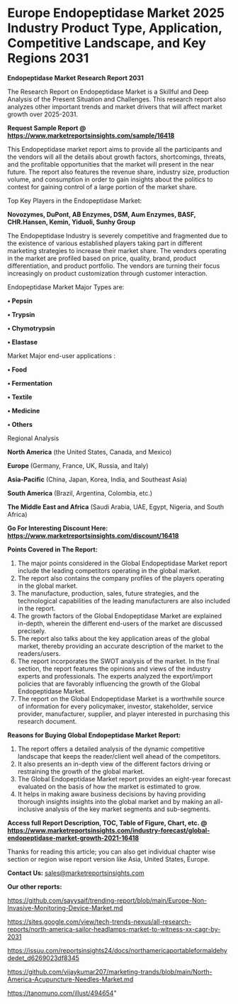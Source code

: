 # Europe Endopeptidase Market 2025 Industry Product Type, Application, Competitive Landscape, and Key Regions 2031

<strong>Endopeptidase Market Research Report 2031</strong>

The Research Report on Endopeptidase Market is a Skillful and Deep Analysis of the Present Situation and Challenges. This research report also analyzes other important trends and market drivers that will affect market growth over 2025-2031.

<strong>Request Sample Report @ <a href=https://www.marketreportsinsights.com/sample/16418>https://www.marketreportsinsights.com/sample/16418</a></strong>

This Endopeptidase market report aims to provide all the participants and the vendors will all the details about growth factors, shortcomings, threats, and the profitable opportunities that the market will present in the near future. The report also features the revenue share, industry size, production volume, and consumption in order to gain insights about the politics to contest for gaining control of a large portion of the market share.

Top Key Players in the Endopeptidase Market:

<strong>Novozymes, DuPont, AB Enzymes, DSM, Aum Enzymes, BASF, CHR.Hansen, Kemin, Yiduoli, Sunhy Group</strong>

The Endopeptidase Industry is severely competitive and fragmented due to the existence of various established players taking part in different marketing strategies to increase their market share. The vendors operating in the market are profiled based on price, quality, brand, product differentiation, and product portfolio. The vendors are turning their focus increasingly on product customization through customer interaction.

Endopeptidase Market Major Types are:

<strong>• Pepsin

• Trypsin

• Chymotrypsin

• Elastase</strong>

Market Major end-user applications :

<strong>• Food

• Fermentation

• Textile

• Medicine

• Others</strong>

Regional Analysis

</u><strong><b>North America</b></strong> (the United States, Canada, and Mexico)

<strong><b>Europe </b></strong>(Germany, France, UK, Russia, and Italy)

<strong><b>Asia-Pacific</b></strong> (China, Japan, Korea, India, and Southeast Asia)

<strong><b>South America</b></strong> (Brazil, Argentina, Colombia, etc.)

<strong><b>The Middle East and Africa</b></strong> (Saudi Arabia, UAE, Egypt, Nigeria, and South Africa)

<strong>Go For Interesting Discount Here: <a href=https://www.marketreportsinsights.com/discount/16418>https://www.marketreportsinsights.com/discount/16418</a></strong>

<strong>Points Covered in The Report:</strong>
<ol>
  <li>The major points considered in the Global Endopeptidase Market report include the leading competitors operating in the global market.</li>
  <li>The report also contains the company profiles of the players operating in the global market.</li>
  <li>The manufacture, production, sales, future strategies, and the technological capabilities of the leading manufacturers are also included in the report.</li>
  <li>The growth factors of the Global Endopeptidase Market are explained in-depth, wherein the different end-users of the market are discussed precisely.</li>
  <li>The report also talks about the key application areas of the global market, thereby providing an accurate description of the market to the readers/users.</li>
  <li>The report incorporates the SWOT analysis of the market. In the final section, the report features the opinions and views of the industry experts and professionals. The experts analyzed the export/import policies that are favorably influencing the growth of the Global Endopeptidase Market.</li>
  <li>The report on the Global Endopeptidase Market is a worthwhile source of information for every policymaker, investor, stakeholder, service provider, manufacturer, supplier, and player interested in purchasing this research document.</li>
</ol>
<strong>Reasons for Buying Global Endopeptidase Market Report:</strong>

<ol>
  <li>The report offers a detailed analysis of the dynamic competitive landscape that keeps the reader/client well ahead of the competitors.</li>
  <li>It also presents an in-depth view of the different factors driving or restraining the growth of the global market.</li>
  <li>The Global Endopeptidase Market report provides an eight-year forecast evaluated on the basis of how the market is estimated to grow.</li>
  <li>It helps in making aware business decisions by having providing thorough insights insights into the global market and by making an all-inclusive analysis of the key market segments and sub-segments.</li>
</ol>
<strong>Access full Report Description, TOC, Table of Figure, Chart, etc. @ <a href=https://www.marketreportsinsights.com/industry-forecast/global-endopeptidase-market-growth-2021-16418>https://www.marketreportsinsights.com/industry-forecast/global-endopeptidase-market-growth-2021-16418</a></strong>


Thanks for reading this article; you can also get individual chapter wise section or region wise report version like Asia, United States, Europe.

<strong>Contact Us:</strong>
sales@marketreportsinsights.com

<strong>Our other reports:</strong>

<a href=https://github.com/sayysaif/trending-report/blob/main/Europe-Non-Invasive-Monitoring-Device-Market.md>https://github.com/sayysaif/trending-report/blob/main/Europe-Non-Invasive-Monitoring-Device-Market.md</a>

<a href=https://sites.google.com/view/tech-trends-nexus/all-research-reports/north-america-sailor-headlamps-market-to-witness-xx-cagr-by-2031>https://sites.google.com/view/tech-trends-nexus/all-research-reports/north-america-sailor-headlamps-market-to-witness-xx-cagr-by-2031</a>

<a href=https://issuu.com/reportsinsights24/docs/northamericaportableformaldehydedet_d6269023df8345>https://issuu.com/reportsinsights24/docs/northamericaportableformaldehydedet_d6269023df8345</a>

<a href=https://github.com/vijaykumar207/marketing-trands/blob/main/North-America-Acupuncture-Needles-Market.md>https://github.com/vijaykumar207/marketing-trands/blob/main/North-America-Acupuncture-Needles-Market.md</a>

<a href=https://tanomuno.com/illust/494654>https://tanomuno.com/illust/494654</a>"
